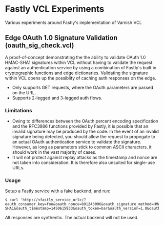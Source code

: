 # Fastly VCL Experiments
Various experiments around Fastly's implementation of Varnish VCL

## Edge OAuth 1.0 Signature Validation (oauth_sig_check.vcl)
A proof-of-concept demonstrating the the ability to validate OAuth 1.0 HMAC-SHA1 signatures within VCL without having to validate the request against an authentication service by using a combination of Fastly's built in cryptographic functions and edge dictionaries. Validating the signature within VCL opens up the possiblity of caching auth responses on the edge.

* Only supports GET requests, where the OAuth parameters are passed on the URL.
* Supports 2-legged and 3-legged auth flows.

### Limitations
* Owing to differences between the OAuth percent encoding specification and the RFC3986 functions provided by Fastly, it is possible that an invalid signature may be produced by the code. In the event of an invalid signature being detected, you should allow the request to propogate to an actual OAuth authentication service to validate the signature. However, as long as parameters stick to common ASCII characters, it should work in the vast majority of cases.
* It will not protect against replay attacks as the timestamp and nonce are not taken into consideration. It is therefore also unsuited for single-use URLs.

### Usage
Setup a Fastly service with a fake backend, and run:

```
$ curl 'http://<fastly_service_url>/?oauth_consumer_key=foo&oauth_nonce=801243096&oauth_signature_method=HMAC-SHA1&oauth_timestamp=1450615933&oauth_token=bar&oauth_version=1.0&oauth_signature=dKVOZboE9tthtQzfCjqYsVYvkhU%3D'
```

All responses are synthentic. The actual backend will not be used.
